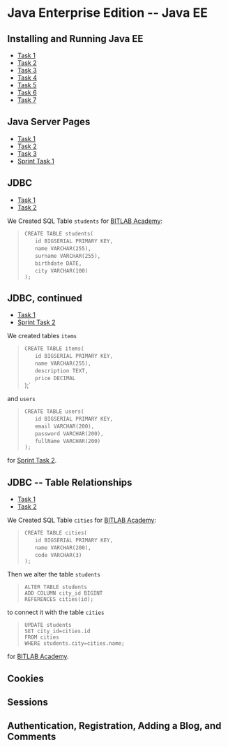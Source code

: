 # Java Enterprise Edition -- Java EE

## Installing and Running Java EE

- [Task 1](https://github.com/Bayan2019/java_ee/blob/master/src/ch01/Task_01_1.java)
- [Task 2](https://github.com/Bayan2019/java_ee/blob/master/src/ch01/Task_01_2.java)
- [Task 3](https://github.com/Bayan2019/java_ee/blob/master/src/ch01/Task_01_3.java)
- [Task 4](https://github.com/Bayan2019/java_ee/blob/master/src/ch01/Task_01_4.java)
- [Task 5](https://github.com/Bayan2019/java_ee/blob/master/src/ch01/Task_01_5.java)
- [Task 6](https://github.com/Bayan2019/java_ee/blob/master/src/ch01/Task_01_6.java)
- [Task 7](https://github.com/Bayan2019/java_ee/blob/master/src/ch01/Task_01_7.java)

## Java Server Pages

- [Task 1](https://github.com/Bayan2019/java_ee/tree/master/src/ch02/bitlabShop)
- [Task 2](https://github.com/Bayan2019/java_ee/blob/master/src/ch02/bitlabShop/Task_02_Details.java)
- [Task 3](https://github.com/Bayan2019/java_ee/tree/master/src/ch02/bitlabNews)
- [Sprint Task 1](https://github.com/Bayan2019/java_ee/tree/master/src/ch02/sprint1)

## JDBC

- [Task 1](https://github.com/Bayan2019/java_ee/blob/master/src/ch03/bitlabAcademy/Task_03_Main.java)
- [Task 2](https://github.com/Bayan2019/java_ee/blob/master/src/ch03/bitlabAcademy/Task_03_Details.java)

We Created SQL Table `students` for [BITLAB Academy](https://github.com/Bayan2019/java_ee/blob/master/src/ch03/bitlabAcademy):

> `CREATE TABLE students(`\
> &nbsp;&nbsp;&nbsp;&nbsp;&nbsp;&nbsp;`id BIGSERIAL PRIMARY KEY,`\
> &nbsp;&nbsp;&nbsp;&nbsp;&nbsp;&nbsp;`name VARCHAR(255),`\
> &nbsp;&nbsp;&nbsp;&nbsp;&nbsp;&nbsp;`surname VARCHAR(255),`\
> &nbsp;&nbsp;&nbsp;&nbsp;&nbsp;&nbsp;`birthdate DATE,`\
> &nbsp;&nbsp;&nbsp;&nbsp;&nbsp;&nbsp;`city VARCHAR(100)`\
>`);`

## JDBC, continued

- [Task 1](https://github.com/Bayan2019/java_ee/tree/master/src/ch03/bitlabAcademy)
- [Sprint Task 2](https://github.com/Bayan2019/java_ee/tree/master/src/ch03/sprint2)

We created tables `items`

> `CREATE TABLE items(`\
> &nbsp;&nbsp;&nbsp;&nbsp;&nbsp;&nbsp;`id BIGSERIAL PRIMARY KEY,`\
> &nbsp;&nbsp;&nbsp;&nbsp;&nbsp;&nbsp;`name VARCHAR(255),`\
> &nbsp;&nbsp;&nbsp;&nbsp;&nbsp;&nbsp;`description TEXT,`\
> &nbsp;&nbsp;&nbsp;&nbsp;&nbsp;&nbsp;`price DECIMAL`\
>);`

and `users`

>`CREATE TABLE users(`\
> &nbsp;&nbsp;&nbsp;&nbsp;&nbsp;&nbsp;`id BIGSERIAL PRIMARY KEY,`\
> &nbsp;&nbsp;&nbsp;&nbsp;&nbsp;&nbsp;`email VARCHAR(200),`\
> &nbsp;&nbsp;&nbsp;&nbsp;&nbsp;&nbsp;`password VARCHAR(200),`\
> &nbsp;&nbsp;&nbsp;&nbsp;&nbsp;&nbsp;`fullName VARCHAR(200)`\
>`);`

for [Sprint Task 2](https://github.com/Bayan2019/java_ee/tree/master/src/ch03/sprint2).

## JDBC -- Table Relationships

- [Task 1]()
- [Task 2]()

We Created SQL Table `cities` for [BITLAB Academy](https://github.com/Bayan2019/java_ee/blob/master/src/ch03/bitlabAcademy):

> `CREATE TABLE cities(`\
> &nbsp;&nbsp;&nbsp;&nbsp;&nbsp;&nbsp;`id BIGSERIAL PRIMARY KEY,`\
> &nbsp;&nbsp;&nbsp;&nbsp;&nbsp;&nbsp;`name VARCHAR(200),`\
> &nbsp;&nbsp;&nbsp;&nbsp;&nbsp;&nbsp;`code VARCHAR(3)`\
>`);`

Then we alter the table `students`

>`ALTER TABLE students`\
>`ADD COLUMN city_id BIGINT`\
>`REFERENCES cities(id);`

to connect it with the table `cities`

>`UPDATE students`\
>`SET city_id=cities.id`\
>`FROM cities`\
>`WHERE students.city=cities.name;`

for [BITLAB Academy](https://github.com/Bayan2019/java_ee/blob/master/src/ch03/bitlabAcademy).

## Cookies

## Sessions

## Authentication, Registration, Adding a Blog, and Comments
